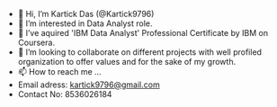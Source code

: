 - 👋 Hi, I’m Kartick Das (@Kartick9796)
- 👀 I’m interested in Data Analyst role.
- 🌱 I’ve aquired 'IBM Data Analyst' Professional Certificate by IBM on Coursera.
- 💞️ I’m looking to collaborate on different projects with well profiled organization to offer values and for the sake of my growth.
- 📫 How to reach me ...
- Email adress: kartick9796@gmail.com
- Contact No: 8536026184

<!---
Kartick9796/Kartick9796 is a ✨ special ✨ repository because its `README.md` (this file) appears on your GitHub profile.
You can click the Preview link to take a look at your changes.
--->
